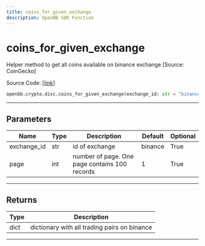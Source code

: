 ```yaml
---
title: coins_for_given_exchange
description: OpenBB SDK Function
---
```


# coins_for_given_exchange

Helper method to get all coins available on binance exchange [Source: CoinGecko]

Source Code: [[link](https://github.com/OpenBB-finance/OpenBBTerminal/tree/main/openbb_terminal/cryptocurrency/discovery/pycoingecko_model.py#L357)]

```python
openbb.crypto.disc.coins_for_given_exchange(exchange_id: str = "binance", page: int = 1)
```

---

## Parameters

| Name | Type | Description | Default | Optional |
| ---- | ---- | ----------- | ------- | -------- |
| exchange_id | str | id of exchange | binance | True |
| page | int | number of page. One page contains 100 records | 1 | True |


---

## Returns

| Type | Description |
| ---- | ----------- |
| dict | dictionary with all trading pairs on binance |
---


